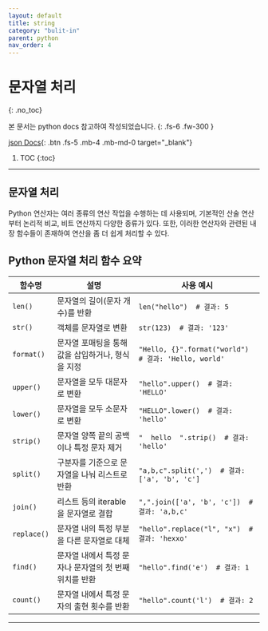 ```yaml
---
layout: default
title: string
category: "bulit-in"
parent: python
nav_order: 4
---
```


# 문자열 처리
{: .no_toc}

본 문서는 python docs 참고하여 작성되었습니다.
{: .fs-6 .fw-300 }

[json Docs][python json docs]{: .btn .fs-5 .mb-4 .mb-md-0 target="_blank"}

1. TOC
{:toc}

---

## 문자열 처리
Python 연산자는 여러 종류의 연산 작업을 수행하는 데 사용되며, 기본적인 산술 연산부터 논리적 비교, 비트 연산까지 다양한 종류가 있다. 또한, 이러한 연산자와 관련된 내장 함수들이 존재하여 연산을 좀 더 쉽게 처리할 수 있다.

## Python 문자열 처리 함수 요약

| 함수명               | 설명                                                      | 사용 예시                                       |
|----------------------|----------------------------------------------------------|-----------------------------------------------|
| `len()`              | 문자열의 길이(문자 개수)를 반환                              | `len("hello")  # 결과: 5`                      |
| `str()`              | 객체를 문자열로 변환                                        | `str(123)  # 결과: '123'`                      |
| `format()`           | 문자열 포매팅을 통해 값을 삽입하거나, 형식을 지정              | `"Hello, {}".format("world")  # 결과: 'Hello, world'` |
| `upper()`            | 문자열을 모두 대문자로 변환                                 | `"hello".upper()  # 결과: 'HELLO'`             |
| `lower()`            | 문자열을 모두 소문자로 변환                                 | `"HELLO".lower()  # 결과: 'hello'`             |
| `strip()`            | 문자열 양쪽 끝의 공백이나 특정 문자 제거                     | `"  hello  ".strip()  # 결과: 'hello'`         |
| `split()`            | 구분자를 기준으로 문자열을 나눠 리스트로 반환                 | `"a,b,c".split(',')  # 결과: ['a', 'b', 'c']`  |
| `join()`             | 리스트 등의 iterable을 문자열로 결합                         | `",".join(['a', 'b', 'c'])  # 결과: 'a,b,c'`   |
| `replace()`          | 문자열 내의 특정 부분을 다른 문자열로 대체                   | `"hello".replace("l", "x")  # 결과: 'hexxo'`   |
| `find()`             | 문자열 내에서 특정 문자나 문자열의 첫 번째 위치를 반환         | `"hello".find('e')  # 결과: 1`                 |
| `count()`            | 문자열 내에서 특정 문자의 출현 횟수를 반환                    | `"hello".count('l')  # 결과: 2`                |

---

[python json docs]: https://docs.python.org/3/tutorial/index.html